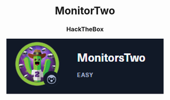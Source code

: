 <h1 align="center">MonitorTwo</h1>
<h3 align="center">HackTheBox</h3>
<p align="center" width="100%">
  <img src="logo.png" alt="logo"/>
</p>

